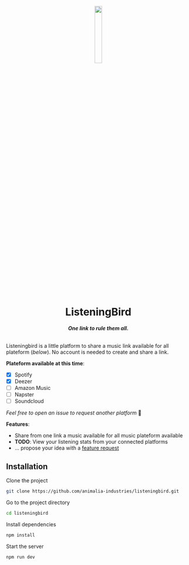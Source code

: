 <div align="center" style="text-align: center;">
  <img width="20%" align="center" src="https://github.com/user-attachments/assets/5ff24329-894c-4fa5-b600-4d54bc7a2444" />
  <h1>ListeningBird</h1>
  <i><b>One link to rule them all.</b></i> <br><br>
</div>

Listeningbird is a little platform to share a music link available for all plateform (_below_). No account is needed to create and share a link.

**Plateform available at this time**: 
- [x] Spotify
- [x] Deezer
- [ ] Amazon Music
- [ ] Napster
- [ ] Soundcloud

 _Feel free to open an issue to request another platform_ 🙂

**Features**:
- Share from one link a music available for all music plateform available
- **TODO**: View your listening stats from your connected platforms
- ... propose your idea with a [feature request]()


## Installation

Clone the project
```bash
git clone https://github.com/animalia-industries/listeningbird.git
```

Go to the project directory
```bash
cd listeningbird
```

Install dependencies
```bash
npm install
```

Start the server
```bash
npm run dev
```

